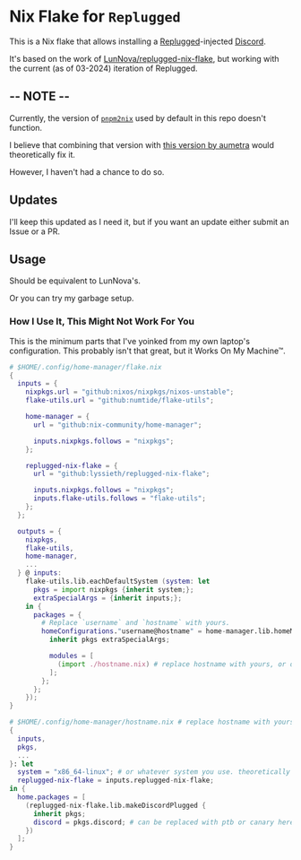 # Nix Flake for `Replugged`

This is a Nix flake that allows installing a [Replugged](https://github.com/replugged-org/replugged)-injected [Discord](https://discord.com).

It's based on the work of [LunNova/replugged-nix-flake](https://github.com/LunNova/replugged-nix-flake), but working with the current (as of 03-2024) iteration of Replugged.

## -- NOTE --

Currently, the version of [`pnpm2nix`](https://github.com/wrvsrx/pnpm2nix-nzbr/tree/adapt-to-v9) used by default in this repo doesn't function.

I believe that combining that version with [this version by aumetra](https://github.com/aumetra/pnpm2nix-nzbr) would theoretically fix it.

However, I haven't had a chance to do so.

## Updates

I'll keep this updated as I need it, but if you want an update either submit an Issue or a PR.

## Usage

Should be equivalent to LunNova's.

Or you can try my garbage setup.

### How I Use It, This Might Not Work For You

This is the minimum parts that I've yoinked from my own laptop's configuration. This probably isn't that great, but it Works On My Machine™.

```nix
# $HOME/.config/home-manager/flake.nix
{
  inputs = {
    nixpkgs.url = "github:nixos/nixpkgs/nixos-unstable";
    flake-utils.url = "github:numtide/flake-utils";

    home-manager = {
      url = "github:nix-community/home-manager";

      inputs.nixpkgs.follows = "nixpkgs";
    };

    replugged-nix-flake = {
      url = "github:lyssieth/replugged-nix-flake";

      inputs.nixpkgs.follows = "nixpkgs";
      inputs.flake-utils.follows = "flake-utils";
    };
  };

  outputs = {
    nixpkgs,
    flake-utils,
    home-manager,
    ...
  } @ inputs:
    flake-utils.lib.eachDefaultSystem (system: let
      pkgs = import nixpkgs {inherit system;};
      extraSpecialArgs = {inherit inputs;};
    in {
      packages = {
        # Replace `username` and `hostname` with yours.
        homeConfigurations."username@hostname" = home-manager.lib.homeManagerConfiguration { 
          inherit pkgs extraSpecialArgs;

          modules = [
            (import ./hostname.nix) # replace hostname with yours, or do it your own way
          ];
        };
      };
    });
}
```

```nix
# $HOME/.config/home-manager/hostname.nix # replace hostname with yours :3
{
  inputs,
  pkgs,
  ...
}: let
  system = "x86_64-linux"; # or whatever system you use. theoretically should work elsewhere, but I only have x86_64.
  replugged-nix-flake = inputs.replugged-nix-flake;
in {
  home.packages = [
    (replugged-nix-flake.lib.makeDiscordPlugged {
      inherit pkgs;
      discord = pkgs.discord; # can be replaced with ptb or canary here, I think
    })
  ];
}

```
